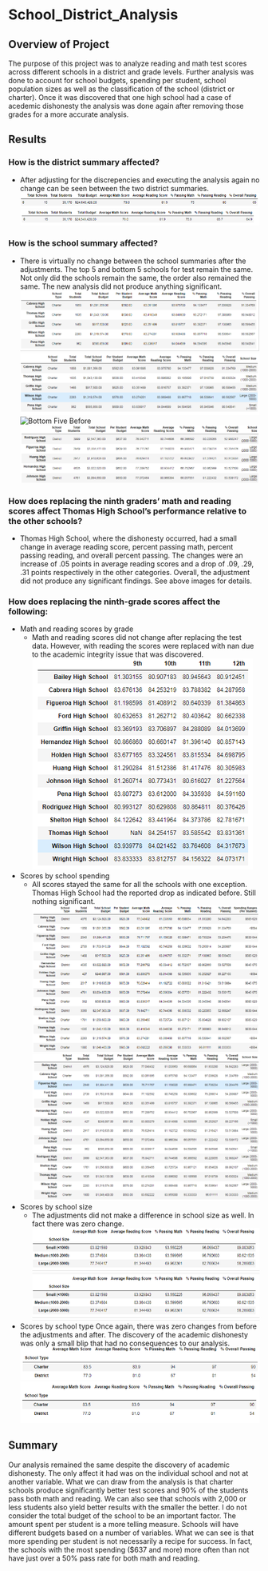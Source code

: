 # School_District_Analysis

## Overview of Project

The purpose of this project was to analyze reading and math test scores across different schools in a district and grade levels. Further analysis was done to account for school budgets, spending per student, school population sizes as well as the classification of the school (district or charter). Once it was discovered that one high school had a case of acedemic dishonesty the analysis was done again after removing those grades for a more accurate analysis.

## Results
### How is the district summary affected?
- After adjusting for the discrepencies and executing the analysis again no change can be seen between the two district summaries.
  ![District Summary Before](Resources/dissum_before.png)
  ![District Summary After](Resources/dissum_after.png)
### How is the school summary affected?
- There is virtually no change between the school summaries after the adjustments. The top 5 and bottom 5 schools for test remain the same. Not only did the schools remain the same, the order also remained the same. The new analysis did not produce anything significant.
![Top Five Before](Resources/top5_before.png)
![Top Five After](Resources/top5_after.png)
![Bottom Five Before](Resources/bottomp5_before.png)
![Bottom Five After](Resources/bottom5_after.png)
### How does replacing the ninth graders’ math and reading scores affect Thomas High School’s performance relative to the other schools?
- Thomas High School, where the dishonesty occurred, had a small change in average reading score, percent passing math, percent passing reading, and overall percent passing. The changes were an increase of .05 points in average reading scores and a drop of .09, .29, .31 points respectively in the other categories. Overall, the adjustment did not produce any significant findings. See above images for details.
### How does replacing the ninth-grade scores affect the following:
- Math and reading scores by grade
  - Math and reading scores did not change after replacing the test data. However, with reading the scores were replaced with nan due to the academic integrity issue that was discovered.
![Reading_Scores](Resources/grade_scores.png)
- Scores by school spending
  - All scores stayed the same for all the schools with one exception. Thomas High School had the reported drop as indicated before. Still nothing significant.
![Spending Before](Resources/spending_before.png)
![Spending After](Resources/spending_after.png)
- Scores by school size
  - The adjustments did not make a difference in school size as well. In fact there was zero change.
![Size Before](Resources/size_before.png)
![Size After](Resources/size_before.png)
- Scores by school type
   Once again, there was zero changes from before the adjustments and after. The discovery of the academic dishonesty was only a small blip that had no consequences to our analysis.
![Type Before](Resources/type_before.png)
![Type After](Resources/type_after.png)

## Summary
Our analysis remained the same despite the discovery of academic dishonesty. The only affect it had was on the individual school and not at another variable. What we can draw from the analysis is that charter schools produce significantly better test scores and 90% of the students pass both math and reading. We can also see that schools with 2,000 or less students also yield better results with the smaller the better. I do not consider the total budget of the school to be an important factor. The amount spent per student is a more telling measure. Schools will have different budgets based on a number of variables. What we can see is that more spending per student is not necessarily a recipe for success. In fact, the schools with the most spending ($637 and more) more often than not have just over a 50% pass rate for both math and reading. 
